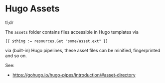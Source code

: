 # Hugo Assets

tl;dr

The `assets` folder contains files accessible in Hugo templates via

```
{{ $thing := resources.Get "some/asset.ext" }}
```

via (built-in) Hugo pipelines, these asset files can be minified, fingerprinted and so on.

See:

* https://gohugo.io/hugo-pipes/introduction/#asset-directory

